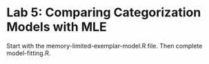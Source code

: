 # Lab 5: Comparing Categorization Models with MLE

Start with the memory-limited-exemplar-model.R file. Then complete model-fitting.R.

